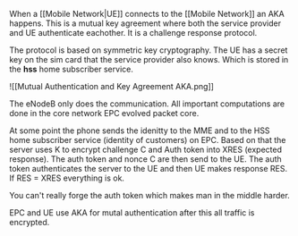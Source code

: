 
When a [[Mobile Network|UE]] connects to the [[Mobile Network]] an AKA happens. This is a mutual key agreement where both the service provider and UE authenticate eachother. It is a challenge response protocol. 

The protocol is based on symmetric key cryptography. The UE has a secret key on the sim card that the service provider also knows. Which is stored in the **hss** home subscriber service. 



![[Mutual Authentication and Key Agreement AKA.png]]

The eNodeB only does the communication. All important computations are done in the core network EPC evolved packet core. 

At some point the phone sends the idenitty to the MME and to the HSS home subscriber service (identity of customers) on EPC.  Based on that the server uses K to encrypt challenge C and Auth token into XRES (expected response). The auth token and nonce C are then send to the UE. The auth token authenticates the server to the UE and then UE makes response RES. If RES = XRES everything is ok. 

You can't really forge the auth token which makes man in the middle harder.

EPC and UE use AKA for mutal authentication after this all traffic is encrypted. 
